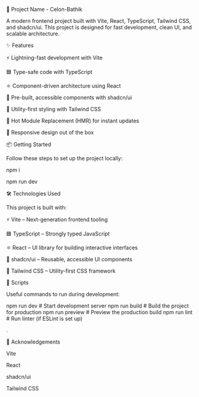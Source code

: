 🚀 Project Name - Celon-Bathik

A modern frontend project built with Vite, React, TypeScript, Tailwind CSS, and shadcn/ui.
This project is designed for fast development, clean UI, and scalable architecture.

✨ Features

⚡ Lightning-fast development with Vite

🟦 Type-safe code with TypeScript

⚛️ Component-driven architecture using React

🎨 Pre-built, accessible components with shadcn/ui

💨 Utility-first styling with Tailwind CSS

🔄 Hot Module Replacement (HMR) for instant updates

📱 Responsive design out of the box

📦 Getting Started

Follow these steps to set up the project locally:

npm i


npm run dev



🛠️ Technologies Used

This project is built with:

⚡ Vite
 – Next-generation frontend tooling

🟦 TypeScript
 – Strongly typed JavaScript

⚛️ React
 – UI library for building interactive interfaces

🎨 shadcn/ui
 – Reusable, accessible UI components

💨 Tailwind CSS
 – Utility-first CSS framework



📖 Scripts

Useful commands to run during development:

npm run dev       # Start development server
npm run build     # Build the project for production
npm run preview   # Preview the production build
npm run lint      # Run linter (if ESLint is set up)


.

🌟 Acknowledgements

Vite

React

shadcn/ui

Tailwind CSS
